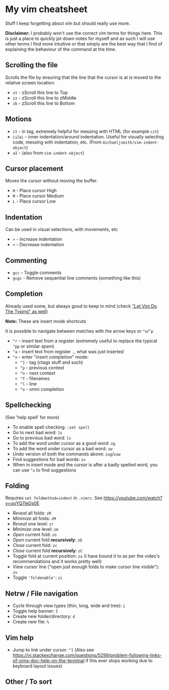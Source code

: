 # My vim cheatsheet

Stuff I keep forgetting about vim but should really use more.

**Disclaimer:** I probably won't use the correct vim terms for things here. This is just a place to quickly jot down notes for myself and as such I will use other terms I find more intuitive or that simply are the best way that I find of explaining the behaviour of the command at the time.

## Scrolling the file

Scrolls the file by ensuring that the line that the cursor is at is moved to the relative screen location:

* `zt` - zScroll this line to Top
* `zz` - zScroll this line to zMiddle
* `zb` - zScroll this line to Bottom

## Motions

* `it` - in tag, extremely helpful for messing with HTML (for example `cit`)
* `ii`/`ai` - inner indentation/around indentation. Useful for visually selecting code, messing with indentation, etc. (From `michaeljsmith/vim-indent-object`)
* `aI` - (also from `vim-indent-object`) 

## Cursor placement

Moves the cursor without moving the buffer.

* `H` - Place cursor High
* `M` - Place cursor Medium
* `L` - Place cursor Low

## Indentation

Can be used in visual selections, with movements, etc

* `>` - Increase indentation
* `<` - Decrease indentation

## Commenting

* `gcc` - Toggle comments
* `gcgc` - Remove sequential line comments (something like this)

## Completion

Already used some, but always good to keep in mind (check ["Let Vim Do The Typing" as well](https://www.youtube.com/watch?v=3TX3kV3TICU))

**Note:** These are insert mode shortcuts

It is possible to navigate between matches with the arrow keys or `^n`/`^p`

* `^r` - insert text from a register (extremely useful to replace the typical `"pp` or similar spam)
* `^a` - insert text from register `.`, what was just inserted
* `^x` - enter "insert completion" mode:
    * `^]` - tag (ctags stuff and such)
    * `^p` - previous context
    * `^n` - next context
    * `^f` - filenames
    * `^l` - line
    * `^o` - omni completion

## Spellchecking

(See 'help spell' for more)

* To enable spell checking: `:set spell`
* Go to next bad word: `]s`
* Go to previous bad word: `[s`
* To add the word under cursor as a good word: `zg`
* To add the word under cursor as a bad word: `zw`
* Undo version of both the commands above: `zug`/`zuw`
* Find suggestions for bad words: `z=`
* When in insert mode and the cursor is after a badly spelled word, you can use `^x` to find suggestions

## Folding

Requires `set foldmethod=indent` in `.vimrc`. See https://youtube.com/watch?v=oqYQ7IeDs0E

* _Reveal_ all folds: `zR`
* _Minimize_ all folds: `zM`
* _Reveal_ one level: `zr`
* _Minimize_ one level: `zm`
* _Open_ current fold: `zo`
* _Open_ current fold **recursively**: `zO`
* _Close_ current fold: `zc`
* _Close_ current fold **recursively**: `zC`
* Toggle fold at current position: `za` (I have bound it to <s-tab> as per the video's recommendations and it works pretty well)
* View cursor line ("open just enough folds to make cursor line visible"): `zv`
* Toggle `'foldenable'`: `zi`

## Netrw / File navigation

* Cycle through view types (thin, long, wide and tree): `i`
* Toggle help banner: `I`
* Create new folder/directory: `d`
* Create new file: `%`

## Vim help

* Jump to link under cursor: `^]` (Also see https://vi.stackexchange.com/questions/5299/problem-following-links-of-vims-doc-help-on-the-terminal if this ever stops working due to keyboard layout issues)

## Other / To sort


